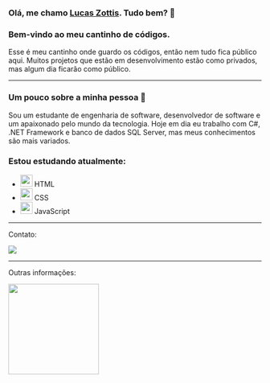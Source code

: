 ### Olá, me chamo <a href="https://www.linkedin.com/in/lucas-eduardo-zottis-de-souza-a8a911117/">Lucas Zottis</a>. Tudo bem? 👋

### Bem-vindo ao meu cantinho de códigos.
Esse é meu cantinho onde guardo os códigos, então nem tudo fica público aqui. Muitos projetos que estão em desenvolvimento estão como privados, mas algum dia ficarão como público.
<hr>

### Um pouco sobre a minha pessoa 🚀

Sou um estudante de engenharia de software, desenvolvedor de software e um apaixonado pelo mundo da tecnologia.
Hoje em dia eu trabalho com C#, .NET Framework e banco de dados SQL Server, mas meus conhecimentos são mais variados.

<!-- ### Tenho conhecimento em:
- <img src="https://cdn.jsdelivr.net/gh/devicons/devicon/icons/csharp/csharp-original.svg" width="24px" heigth="24px" /> C#
- <img src="https://cdn.jsdelivr.net/gh/devicons/devicon/icons/dot-net/dot-net-original.svg" width="24px" heigth="24px" /> .NET Framework
- <img src="https://cdn.jsdelivr.net/gh/devicons/devicon/icons/microsoftsqlserver/microsoftsqlserver-plain.svg" width="24px" heigth="24px" /> SQL Server
- <img src="https://cdn.jsdelivr.net/gh/devicons/devicon/icons/dot-net/dot-net-original.svg" width="24px" heigth="24px" /> Desenvolvimento de API Rest com .NET 6
- <img src="https://cdn.jsdelivr.net/gh/devicons/devicon/icons/c/c-original.svg" width="24px" heigth="24px" /> Linguagem C  
-->

### Estou estudando atualmente:
- <img src="https://cdn.jsdelivr.net/gh/devicons/devicon/icons/html5/html5-original-wordmark.svg" width="24px" heigth="24px" /> HTML
- <img src="https://cdn.jsdelivr.net/gh/devicons/devicon/icons/css3/css3-original-wordmark.svg" width="24px" heigth="24px" /> CSS
- <img src="https://cdn.jsdelivr.net/gh/devicons/devicon/icons/javascript/javascript-plain.svg" width="24px" heigth="24px" /> JavaScript

<hr>

Contato:

<a href="https://www.linkedin.com/in/lucas-eduardo-zottis-de-souza-a8a911117/">
  <img src="https://img.shields.io/badge/-LinkedIn-%230077B5?style=for-the-badge&logo=linkedin&logoColor=white" target="_blank">
</a>

<hr>

Outras informações:

<div>
  <a href="https://github.com/seu-usuário-aqui">
  <img height="180em" src="https://github-readme-stats.vercel.app/api/top-langs/?username=LucasZottis&layout=compact&langs_count=7&theme=dracula"/>
</div>
